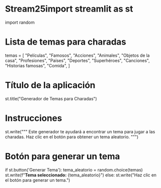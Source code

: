 # Stream25import streamlit as st
import random

# Lista de temas para charadas
temas = [
    "Películas",
    "Famosos",
    "Acciones",
    "Animales",
    "Objetos de la casa",
    "Profesiones",
    "Países",
    "Deportes",
    "Superhéroes",
    "Canciones",
    "Historias famosas",
    "Comida",
]

# Título de la aplicación
st.title("Generador de Temas para Charadas")

# Instrucciones
st.write("""
    Este generador te ayudará a encontrar un tema para jugar a las charadas.
    Haz clic en el botón para obtener un tema aleatorio.
""")

# Botón para generar un tema
if st.button('Generar Tema'):
    tema_aleatorio = random.choice(temas)
    st.write(f"**Tema seleccionado:** {tema_aleatorio}")
else:
    st.write("Haz clic en el botón para generar un tema.")
